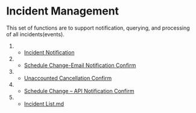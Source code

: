 # Incident Management
This set of functions are to support notification, querying, and processing of all incidents(events).

1. - [Incident Notification](Incident-Notification.md)
2. - [Schedule Change-Email Notification Confirm](Schedule-Change-Email-Notification-Confirm.md)
3. - [Unaccounted Cancellation Confirm](Unaccounted-Cancellation-Confirm.md)
4. - [Schedule Change – API Notification Confirm](Schedule-Change–API-Notification-Confirm.md)
5. - [Incident List.md](Incident-List.md)

